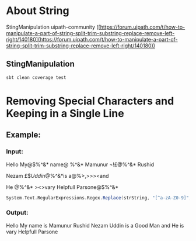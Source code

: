 # About String<a id="sec-3" name="sec-3"></a>


StingManipulation uipath-community  ([https://forum.uipath.com/t/how-to-manipulate-a-part-of-string-split-trim-substring-replace-remove-left-right/140180](https://forum.uipath.com/t/how-to-manipulate-a-part-of-string-split-trim-substring-replace-remove-left-right/140180))

## StingManipulation 

```sh
sbt clean coverage test
```

# Removing Special Characters and Keeping in a Single Line

## Example:

### Input:
Hello My@$%^&*               name@                              $%^&* is@$%^&* Mamunur ¬!£$@$%^&* Rushid

Nezam £$$Uddin @$%^&*is 			a@$%^&* Good %^$%>,><Man >>><and 

He @$%^&* is@$%^&*  ><>vary Helpfull Parsone@$%^&*

```scala
System.Text.RegularExpressions.Regex.Replace(strString, "[^a-zA-Z0-9]", " ")
```
### Output: 
Hello My                     name                                     is       Mamunur            Rushid Nezam    Uddin       is    a       Good         Man     and  He        is           vary Helpfull Parsone
